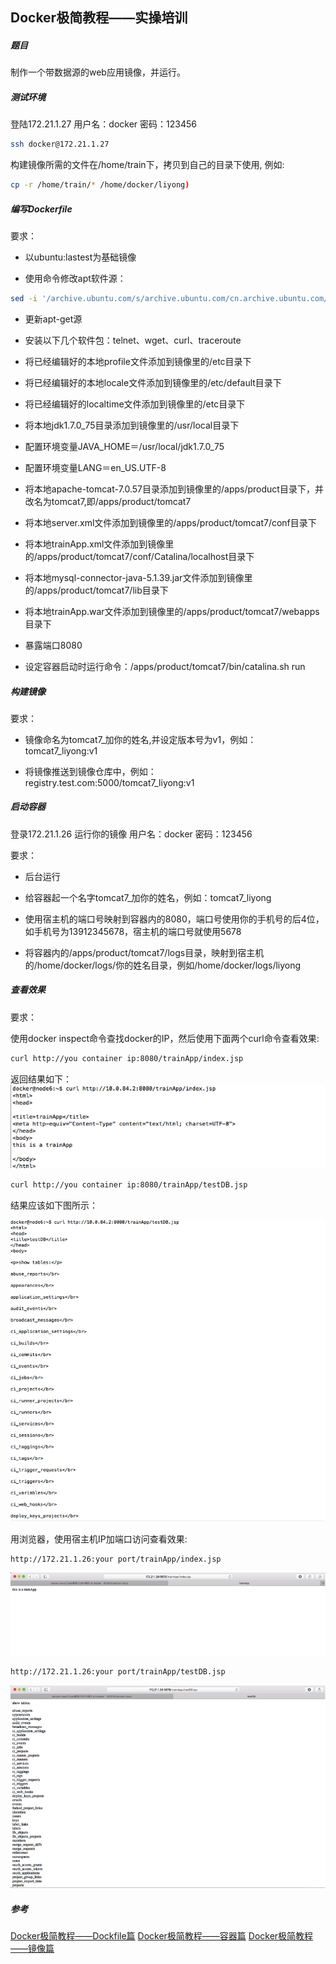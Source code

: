 Docker极简教程——实操培训
-------------------------------------------------------

##### 题目

制作一个带数据源的web应用镜像，并运行。

##### 测试环境

登陆172.21.1.27 用户名：docker 密码：123456

```bash
ssh docker@172.21.1.27
```

构建镜像所需的文件在/home/train下，拷贝到自己的目录下使用, 例如:

```bash 
cp -r /home/train/* /home/docker/liyong)
```

##### 编写Dockerfile

要求：

* 以ubuntu:lastest为基础镜像

* 使用命令修改apt软件源：

```bash
sed -i '/archive.ubuntu.com/s/archive.ubuntu.com/cn.archive.ubuntu.com/g' /etc/apt/sources.list
```

* 更新apt-get源

* 安装以下几个软件包：telnet、wget、curl、traceroute

* 将已经编辑好的本地profile文件添加到镜像里的/etc目录下

* 将已经编辑好的本地locale文件添加到镜像里的/etc/default目录下

* 将已经编辑好的localtime文件添加到镜像里的/etc目录下

* 将本地jdk1.7.0_75目录添加到镜像里的/usr/local目录下

* 配置环境变量JAVA_HOME＝/usr/local/jdk1.7.0_75

* 配置环境变量LANG＝en_US.UTF-8

* 将本地apache-tomcat-7.0.57目录添加到镜像里的/apps/product目录下，并改名为tomcat7,即/apps/product/tomcat7

* 将本地server.xml文件添加到镜像里的/apps/product/tomcat7/conf目录下

* 将本地trainApp.xml文件添加到镜像里的/apps/product/tomcat7/conf/Catalina/localhost目录下

* 将本地mysql-connector-java-5.1.39.jar文件添加到镜像里的/apps/product/tomcat7/lib目录下

* 将本地trainApp.war文件添加到镜像里的/apps/product/tomcat7/webapps目录下

* 暴露端口8080

* 设定容器启动时运行命令：/apps/product/tomcat7/bin/catalina.sh run


##### 构建镜像

要求：

* 镜像命名为tomcat7_加你的姓名,并设定版本号为v1，例如：tomcat7_liyong:v1

* 将镜像推送到镜像仓库中，例如：registry.test.com:5000/tomcat7_liyong:v1

##### 启动容器

登录172.21.1.26 运行你的镜像 用户名：docker 密码：123456

要求：

* 后台运行

* 给容器起一个名字tomcat7_加你的姓名，例如：tomcat7_liyong

* 使用宿主机的端口号映射到容器内的8080，端口号使用你的手机号的后4位，如手机号为13912345678，宿主机的端口号就使用5678

* 将容器内的/apps/product/tomcat7/logs目录，映射到宿主机的/home/docker/logs/你的姓名目录，例如/home/docker/logs/liyong


##### 查看效果

要求：

使用docker inspect命令查找docker的IP，然后使用下面两个curl命令查看效果:

```bash
curl http://you container ip:8080/trainApp/index.jsp
```

返回结果如下：
![](images/curl.png)

```bash
curl http://you container ip:8080/trainApp/testDB.jsp
```

结果应该如下图所示：

![](images/curldb.png)


用浏览器，使用宿主机IP加端口访问查看效果:

```bash
http://172.21.1.26:your port/trainApp/index.jsp
```

![](images/broser.png)

```bash
http://172.21.1.26:your port/trainApp/testDB.jsp
```

![](images/browserdb.png)



##### 参考

[Docker极简教程——Dockfile篇](https://github.com/lth2015/docker-docs/tree/master/Docker%E6%9E%81%E7%AE%80%E6%95%99%E7%A8%8B/Docker%E6%9E%81%E7%AE%80%E6%95%99%E7%A8%8B%E2%80%94%E2%80%94Dockfile%E7%AF%87)
[Docker极简教程——容器篇](https://github.com/lth2015/docker-docs/tree/master/Docker%E6%9E%81%E7%AE%80%E6%95%99%E7%A8%8B/Docker%E6%9E%81%E7%AE%80%E6%95%99%E7%A8%8B%E2%80%94%E2%80%94%E5%AE%B9%E5%99%A8%E7%AF%87)
[Docker极简教程——镜像篇](https://github.com/lth2015/docker-docs/tree/master/Docker%E6%9E%81%E7%AE%80%E6%95%99%E7%A8%8B/Docker%E6%9E%81%E7%AE%80%E6%95%99%E7%A8%8B%E2%80%94%E2%80%94%E9%95%9C%E5%83%8F%E7%AF%87)
